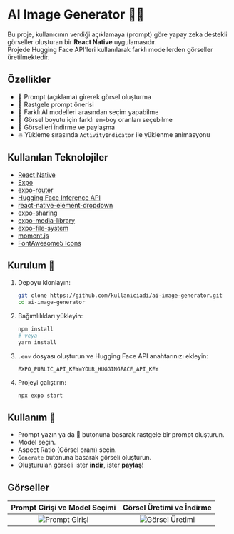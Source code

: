 # AI Image Generator 📸✨

Bu proje, kullanıcının verdiği açıklamaya (prompt) göre yapay zeka destekli görseller oluşturan bir **React Native** uygulamasıdır.  
Projede Hugging Face API'leri kullanılarak farklı modellerden görseller üretilmektedir.

## Özellikler

- 📜 Prompt (açıklama) girerek görsel oluşturma
- 🎲 Rastgele prompt önerisi
- 🧠 Farklı AI modelleri arasından seçim yapabilme
- 📐 Görsel boyutu için farklı en-boy oranları seçebilme
- 💾 Görselleri indirme ve paylaşma
- 🔥 Yükleme sırasında `ActivityIndicator` ile yüklenme animasyonu

## Kullanılan Teknolojiler

- [React Native](https://reactnative.dev/)
- [Expo](https://expo.dev/)
- [expo-router](https://expo.dev/router)
- [Hugging Face Inference API](https://huggingface.co/inference-api)
- [react-native-element-dropdown](https://www.npmjs.com/package/react-native-element-dropdown)
- [expo-sharing](https://docs.expo.dev/versions/latest/sdk/sharing/)
- [expo-media-library](https://docs.expo.dev/versions/latest/sdk/media-library/)
- [expo-file-system](https://docs.expo.dev/versions/latest/sdk/filesystem/)
- [moment.js](https://momentjs.com/)
- [FontAwesome5 Icons](https://fontawesome.com/)

## Kurulum 🚀

1. Depoyu klonlayın:

    ```bash
    git clone https://github.com/kullaniciadi/ai-image-generator.git
    cd ai-image-generator
    ```

2. Bağımlılıkları yükleyin:

    ```bash
    npm install
    # veya
    yarn install
    ```

3. `.env` dosyası oluşturun ve Hugging Face API anahtarınızı ekleyin:

    ```env
    EXPO_PUBLIC_API_KEY=YOUR_HUGGINGFACE_API_KEY
    ```

4. Projeyi çalıştırın:

    ```bash
    npx expo start
    ```

## Kullanım 📱

- Prompt yazın ya da 🎲 butonuna basarak rastgele bir prompt oluşturun.
- Model seçin.
- Aspect Ratio (Görsel oranı) seçin.
- `Generate` butonuna basarak görseli oluşturun.
- Oluşturulan görseli ister **indir**, ister **paylaş**!

## Görseller

| Prompt Girişi ve Model Seçimi | Görsel Üretimi ve İndirme |
| :---------------------------: | :-----------------------: |
| ![Prompt Girişi](assets/screens/prompt-screen.png) | ![Görsel Üretimi](assets/screens/image-screen.png) |

